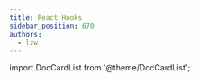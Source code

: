 ```yaml
---
title: React Hooks
sidebar_position: 670
authors:
  - lzw
---
```


import DocCardList from '@theme/DocCardList';

<DocCardList />
